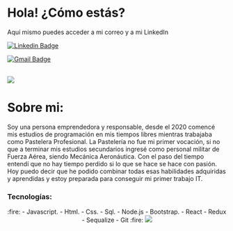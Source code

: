 <h1> Hola! ¿Cómo estás?</h1>
 Aquí mismo puedes acceder a mi correo y a mi LinkedIn

[![Linkedin Badge](https://img.shields.io/badge/-LinkedIn-blue?style=flat-square&logo=Linkedin&logoColor=white&link=https://https://www.linkedin.com/in/ailin-rutchle-911569212/)](https://www.linkedin.com/in/ailin-rutchle-911569212/)

[![Gmail Badge](https://img.shields.io/badge/-Gmail-d14836?style=flat-square&logo=Gmail&logoColor=white&link=mailto:mail@pereyrapame)](mailto:pereyrapame@gmail.com)

<br/>

<img src='https://gifmaniacos.es/wp-content/uploads/2017/03/gif-dinosaurio-terrible-gifmaniacos.es-6.gif' >
<h1> Sobre mi:</h1>
Soy una persona emprendedora y responsable, desde el 2020 comencé mis estudios de programación en mis tiempos libres mientras trabajaba como Pastelera Profesional. La Pastelería no fue mi primer vocación, si no que a terminar mis estudios secundarios ingresé como personal militar de Fuerza Aérea, siendo Mecánica Aeronáutica.  Con el paso del tiempo entendí que no hay tiempo perdido si lo que se hace se hace con pasión. Hoy puedo decir que he podido combinar  todas esas habilidades adquiridas y aprendidas y estoy preparada para conseguir mi primer trabajo IT.

 <h3 align="left">
 Tecnologías:
</h3>
<p align="center">
 :fire:
- Javascript.
- Html.
- Css.
- Sql.
- Node.js
- Bootstrap.
- React
- Redux
- Sequalize
- Git
 :fire:
<a><img src="https://user-images.githubusercontent.com/86435558/138572682-bb4b6aad-bbab-4667-bd54-ecc4cfbb5b3a.png"></a>
